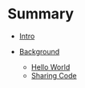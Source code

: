# Summary

- [Intro](./intro.md)

- [Background](./background/background.md)
	- [Hello World](./background/hello_world.md)
	- [Sharing Code](./background/sharing_code.md)

